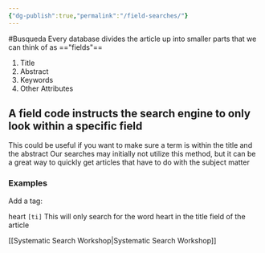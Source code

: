 ```yaml
---
{"dg-publish":true,"permalink":"/field-searches/"}
---
```


#Busqueda 
Every database divides the article up into smaller parts that we can think of as =="fields"==

1. Title
2. Abstract
3. Keywords
4. Other Attributes

## A field code instructs the search engine to only look within a specific field

This could be useful if you want to make sure a term is within the title and the abstract
Our searches may initially not utilize this method, but it can be a great way to quickly get articles that have to do with the subject matter

### Examples

Add a tag:

heart  `[ti]` 
	This will only search for the word heart in the title field of the article

[[Systematic Search Workshop\|Systematic Search Workshop]]

